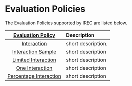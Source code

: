 # Evaluation Policies

The Evaluation Policies supported by IREC are listed below.

| [Evaluation Policy](https://github.com/irec-org/irec/blob/master/irec/evaluation_policies/EvaluationPolicy.py) | Description
| :---: | :--- |
| [Interaction](https://github.com/irec-org/irec/blob/master/irec/evaluation_policies/Interaction.py) | short description.
| [Interaction Sample](https://github.com/irec-org/irec/blob/master/irec/evaluation_policies/InteractionSample.py) | short description  
| [Limited Interaction](https://github.com/irec-org/irec/blob/master/irec/evaluation_policies/LimitedInteraction.py) | short description  
| [One Interaction](https://github.com/irec-org/irec/blob/master/irec/evaluation_policies/OneInteraction.py) | short description 
| [Percentage Interaction](https://github.com/irec-org/irec/blob/master/irec/evaluation_policies/PercentageInteraction.py) | short description 
